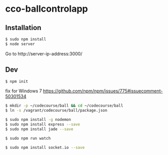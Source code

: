 # cco-ballcontrolapp

## Installation

```bash
$ sudo npm install
$ node server
```
Go to http://server-ip-address:3000/

## Dev

```bash
$ npm init
```

fix for Windows 7 https://github.com/npm/npm/issues/775#issuecomment-50301534
```bash
$ mkdir -p ~/codecourse/ball && cd ~/codecourse/ball 
$ ln -s /vagrant/codecourse/ball/package.json
```

```bash
$ sudo npm install -g nodemon
$ sudo npm install express --save
$ sudo npm install jade --save
```

```bash
$ sudo npm run watch
```

```bash
$ sudo npm install socket.io --save
```